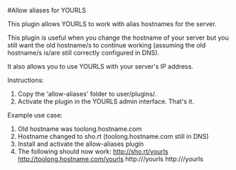#Allow aliases for YOURLS

This plugin allows YOURLS to work with alias hostnames for the server.  

This plugin is useful when you change the hostname of your server but you still want the old hostname/s to continue working (assuming the old hostname/s is/are still correctly configured in DNS).

It also allows you to use YOURLS with your server's IP address.

Instructions:
1) Copy the 'allow-aliases' folder to user/plugins/.
2) Activate the plugin in the YOURLS admin interface.
That's it.

Example use case:
1) Old hostname was toolong.hostname.com
2) Hostname changed to sho.rt (toolong.hostname.com still in DNS)
3) Install and activate the allow-aliases plugin
4) The following should now work:
    http://sho.rt/yourls
    http://toolong.hostname.com/yourls
    http://<IP address>/yourls
    http://<any other alias>/yourls
